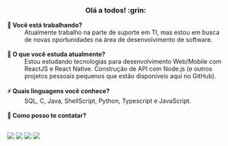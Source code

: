 <h3 align='center'>Olá a todos! :grin: </h3>

<!--
**apfjunior/apfjunior** is a ✨ _special_ ✨ repository because its `README.md` (this file) appears on your GitHub profile.

Here are some ideas to get you started:

- 🔭 I’m currently working on 
- 🌱 I’m currently learning ...
- 👯 I’m looking to collaborate on ...
- 🤔 I’m looking for help with ...
- 💬 Ask me about ...
- 📫 How to reach me: ...
- 😄 Pronouns: ...
- ⚡ Fun fact: ...
-->

<dt><strong>🔭 Você está trabalhando?</strong></dt>
<dd>Atualmente trabalho na parte de suporte em TI, mas estou em busca de novas oportunidades na área de desenvolvimento de software.</dd>

<br />

<dt><strong>🌱 O que você estuda atualmente?</strong></dt>
<dd>Estou estudando tecnologias para desenvolvimento Web/Mobile com ReactJS e React Native. Construção de API com Node.js (e outros projetos pessoais pequenos que estão disponíveis aqui no GitHub).</dd>

<br />

<dt><strong>⚡ Quais linguagens você conhece?</strong></dt>
<dd>SQL, C, Java, ShellScript, Python, Typescript e JavaScript.</dd>

<br />

<dt><strong>💬 Como posso te contatar?</strong></dt>

<br />

<p align='left'>
  <a href="https://www.linkedin.com/in/antoninopraxedes" target="_blank"><img src="https://img.shields.io/badge/-Linkedin-0077B5?style=flat-square&logo=Linkedin&logoColor=white&link=https://www.linkedin.com/in/antoninopraxedes"/></a>
  <a href="mailto:antonino.praxedes@gmail.com" target="_blank"><img src="https://img.shields.io/badge/-Gmail-0078D4?style=square&logo=Gmail&logoColor=white&link=mailto:antonino.praxedes@gmail.com"/></a>
  <a href="https://t.me/antoninopraxedes" target="_blank"><img src="https://img.shields.io/badge/-Telegram-0E8ED4?style=flat-square&logo=Telegram&logoColor=white&link=mailto:antonino.praxedes@gmail.com"/></a>
  <a href="https://github.com/apfjunior" target="_blank"><img src="https://img.shields.io/badge/-Github-000?style=flat-square&logo=Github&logoColor=white&link=https://github.com/apfjunior"/></a>
</p>
